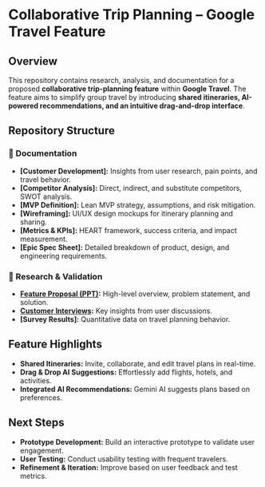 # Collaborative Trip Planning – Google Travel Feature  

## Overview  
This repository contains research, analysis, and documentation for a proposed **collaborative trip-planning feature** within **Google Travel**. The feature aims to simplify group travel by introducing **shared itineraries, AI-powered recommendations, and an intuitive drag-and-drop interface**.  

## Repository Structure  

### 📂 Documentation  
- **[Customer Development]:** Insights from user research, pain points, and travel behavior.  
- **[Competitor Analysis]:** Direct, indirect, and substitute competitors, SWOT analysis.  
- **[MVP Definition]:** Lean MVP strategy, assumptions, and risk mitigation.  
- **[Wireframing]:** UI/UX design mockups for itinerary planning and sharing.  
- **[Metrics & KPIs]:** HEART framework, success criteria, and impact measurement.  
- **[Epic Spec Sheet]:** Detailed breakdown of product, design, and engineering requirements.  

### 📂 Research & Validation  
- **[Feature Proposal (PPT)](https://drive.google.com/drive/folders/12r9tRLwR_AbXXmuf_Vr5BvzCu5s7riik?usp=sharing):** High-level overview, problem statement, and solution.  
- **[Customer Interviews](https://drive.google.com/drive/folders/1DVL6P9jN6IinHogIrUsBYR_MHl0kSte2?usp=sharing):** Key insights from user discussions.  
- **[Survey Results]:** Quantitative data on travel planning behavior.  

## Feature Highlights  
- **Shared Itineraries:** Invite, collaborate, and edit travel plans in real-time.  
- **Drag & Drop AI Suggestions:** Effortlessly add flights, hotels, and activities.  
- **Integrated AI Recommendations:** Gemini AI suggests plans based on preferences.  

## Next Steps  
- **Prototype Development:** Build an interactive prototype to validate user engagement.  
- **User Testing:** Conduct usability testing with frequent travelers.  
- **Refinement & Iteration:** Improve based on user feedback and test metrics.  


